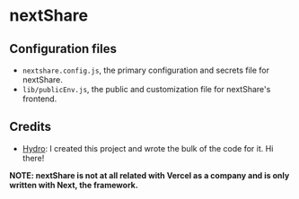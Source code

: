 # nextShare

## Configuration files
- `nextshare.config.js`, the primary configuration and secrets file for nextShare.
- `lib/publicEnv.js`, the public and customization file for nextShare's frontend.


## Credits
- [Hydro](https://danny.works): I created this project and wrote the bulk of the code for it. Hi there!



**NOTE: nextShare is not at all related with Vercel as a company and is only written with Next, the framework.**